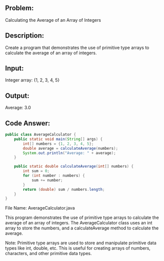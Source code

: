 ## Problem: 
Calculating the Average of an Array of Integers

## Description: 
Create a program that demonstrates the use of primitive type arrays to calculate the average of an array of integers.

## Input:

Integer array: {1, 2, 3, 4, 5}

## Output:

Average: 3.0

## Code Answer:
```Java
public class AverageCalculator {
    public static void main(String[] args) {
        int[] numbers = {1, 2, 3, 4, 5};
        double average = calculateAverage(numbers);
        System.out.println("Average: " + average);
    }

    public static double calculateAverage(int[] numbers) {
        int sum = 0;
        for (int number : numbers) {
            sum += number;
        }
        return (double) sum / numbers.length;
    }
}
```

File Name: AverageCalculator.java

This program demonstrates the use of primitive type arrays to calculate the average of an array of integers. The AverageCalculator class uses an int array to store the numbers, and a calculateAverage method to calculate the average.

Note: Primitive type arrays are used to store and manipulate primitive data types like int, double, etc. This is useful for creating arrays of numbers, characters, and other primitive data types.